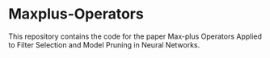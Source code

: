# Maxplus-Operators
This repository contains the code for the paper Max-plus Operators Applied to Filter Selection and Model Pruning in Neural Networks.
